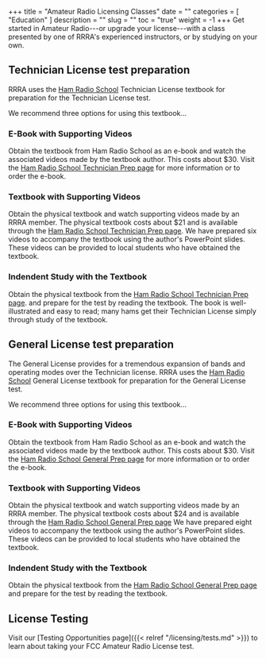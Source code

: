 +++
title = "Amateur Radio Licensing Classes"
date = ""
categories = [ "Education" ]
description = ""
slug = ""
toc = "true"
weight = -1
+++
Get started in Amateur Radio---or upgrade your license---with a class
presented by one of RRRA's experienced instructors, or by studying on your
own.
<!--more-->

## Technician License test preparation 

RRRA uses the
[Ham Radio School](https://www.hamradioschool.com)
Technician License textbook for preparation for the Technician License
test.

We recommend three options for using this textbook...

### E-Book with Supporting Videos

Obtain the textbook from Ham Radio School as an e-book and watch the
associated videos made by the textbook author. This costs about $30.
Visit the
[Ham Radio School Technician Prep page](https://www.hamradioschool.com/technician-prep)
for more information or to order the e-book.

### Textbook with Supporting Videos

Obtain the physical textbook and watch supporting videos made by an RRRA
member. The physical textbook costs about $21 and is available through the
[Ham Radio School Technician Prep page](https://www.hamradioschool.com/technician-prep).
We have prepared six videos to accompany the textbook using the
author's PowerPoint slides. These videos can be provided to
local students who have obtained the textbook.

### Indendent Study with the Textbook

Obtain the physical textbook from the 
[Ham Radio School Technician Prep page](https://www.hamradioschool.com/technician-prep).
and prepare for the test by reading the textbook. The book is
well-illustrated and easy to read; many hams get their Technician
License simply through study of the textbook.

## General License test preparation

The General License provides for a tremendous expansion of bands and
operating modes over the Technician license.  RRRA uses the
[Ham Radio School](https://www.hamradioschool.com)
General License textbook for preparation for the General License test.

We recommend three options for using this textbook...

### E-Book with Supporting Videos

Obtain the textbook from Ham Radio School as an e-book and watch the
associated videos made by the textbook author. This costs about $30.
Visit the
[Ham Radio School General Prep page](https://www.hamradioschool.com/general-prep)
for more information or to order the e-book.

### Textbook with Supporting Videos

Obtain the physical textbook and watch supporting videos made by an RRRA
member. The physical textbook costs about $24 and is available through the
[Ham Radio School General Prep page](https://www.hamradioschool.com/general-prep)
We have prepared eight videos to accompany the textbook using the
author's PowerPoint slides. These videos can be provided to local
students who have obtained the textbook.

### Indendent Study with the Textbook

Obtain the physical textbook from the 
[Ham Radio School General Prep page](https://www.hamradioschool.com/general-prep)
and prepare for the test by reading the textbook. 

<!--
## Extra License test preparation
-->

## License Testing

Visit our
[Testing Opportunities page]({{< relref "/licensing/tests.md" >}}) to learn
about taking your FCC Amateur Radio License test.
